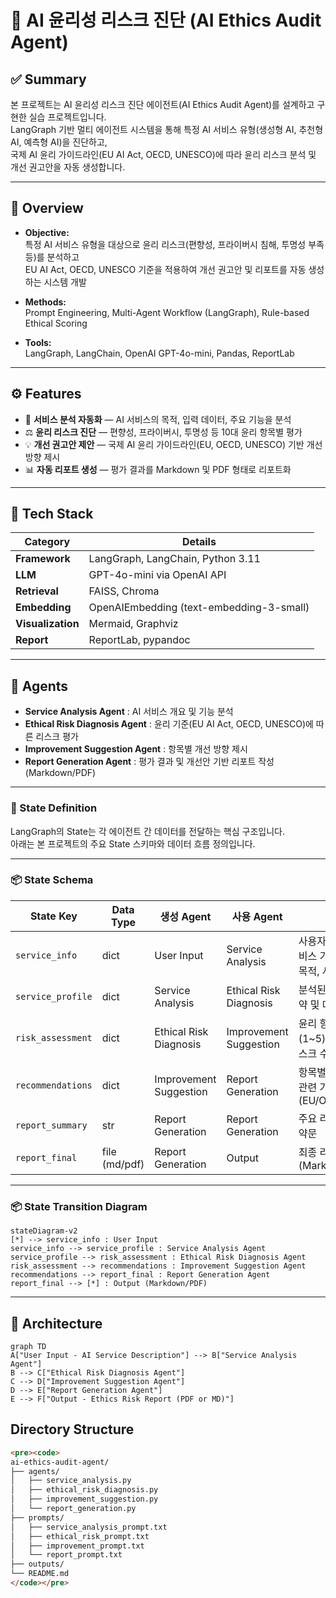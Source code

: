 # 🧭 AI 윤리성 리스크 진단 (AI Ethics Audit Agent)
## ✅ Summary

본 프로젝트는 AI 윤리성 리스크 진단 에이전트(AI Ethics Audit Agent)를 설계하고 구현한 실습 프로젝트입니다.  
LangGraph 기반 멀티 에이전트 시스템을 통해 특정 AI 서비스 유형(생성형 AI, 추천형 AI, 예측형 AI)을 진단하고,  
국제 AI 윤리 가이드라인(EU AI Act, OECD, UNESCO)에 따라 윤리 리스크 분석 및 개선 권고안을 자동 생성합니다.

---

## 📘 Overview

- **Objective:**  
  특정 AI 서비스 유형을 대상으로 윤리 리스크(편향성, 프라이버시 침해, 투명성 부족 등)를 분석하고  
  EU AI Act, OECD, UNESCO 기준을 적용하여 개선 권고안 및 리포트를 자동 생성하는 시스템 개발

- **Methods:**  
  Prompt Engineering, Multi-Agent Workflow (LangGraph), Rule-based Ethical Scoring  

- **Tools:**  
  LangGraph, LangChain, OpenAI GPT-4o-mini, Pandas, ReportLab

---

## ⚙️ Features

- 🤖 **서비스 분석 자동화** — AI 서비스의 목적, 입력 데이터, 주요 기능을 분석  
- ⚖️ **윤리 리스크 진단** — 편향성, 프라이버시, 투명성 등 10대 윤리 항목별 평가  
- 💡 **개선 권고안 제안** — 국제 AI 윤리 가이드라인(EU, OECD, UNESCO) 기반 개선 방향 제시  
- 📊 **자동 리포트 생성** — 평가 결과를 Markdown 및 PDF 형태로 리포트화  

---

## 🧩 Tech Stack 

| Category   | Details |
|-------------|----------|
| **Framework** | LangGraph, LangChain, Python 3.11 |
| **LLM** | GPT-4o-mini via OpenAI API |
| **Retrieval** | FAISS, Chroma |
| **Embedding** | OpenAIEmbedding (text-embedding-3-small) |
| **Visualization** | Mermaid, Graphviz |
| **Report** | ReportLab, pypandoc |

---

## 🧠 Agents
 
- **Service Analysis Agent** : AI 서비스 개요 및 기능 분석  
- **Ethical Risk Diagnosis Agent** : 윤리 기준(EU AI Act, OECD, UNESCO)에 따른 리스크 평가  
- **Improvement Suggestion Agent** : 항목별 개선 방향 제시  
- **Report Generation Agent** : 평가 결과 및 개선안 기반 리포트 작성 (Markdown/PDF)

---

### 🧮 State Definition
LangGraph의 State는 각 에이전트 간 데이터를 전달하는 핵심 구조입니다.  
아래는 본 프로젝트의 주요 State 스키마와 데이터 흐름 정의입니다.

---

### 📦 State Schema

| State Key | Data Type | 생성 Agent | 사용 Agent | 설명 |
|------------|------------|-------------|-------------|-------------|
| `service_info` | dict | User Input | Service Analysis | 사용자가 입력한 AI 서비스 기본 정보 (유형, 목적, 사용 데이터 등) |
| `service_profile` | dict | Service Analysis | Ethical Risk Diagnosis | 분석된 서비스 구조 요약 및 데이터 처리 특성 |
| `risk_assessment` | dict | Ethical Risk Diagnosis | Improvement Suggestion | 윤리 항목별 점수(1~5), 평가 코멘트, 리스크 수준 포함 |
| `recommendations` | dict | Improvement Suggestion | Report Generation | 항목별 개선 권고안 및 관련 가이드라인(EU/OECD/UNESCO) |
| `report_summary` | str | Report Generation | Report Generation | 주요 리스크 및 개선 요약문 |
| `report_final` | file (md/pdf) | Report Generation | Output | 최종 리포트 결과물 (Markdown, PDF) |

---
### 📦 State Transition Diagram
```mermaid
stateDiagram-v2
[*] --> service_info : User Input
service_info --> service_profile : Service Analysis Agent
service_profile --> risk_assessment : Ethical Risk Diagnosis Agent
risk_assessment --> recommendations : Improvement Suggestion Agent
recommendations --> report_final : Report Generation Agent
report_final --> [*] : Output (Markdown/PDF)
```

---

## 🧭 Architecture
```mermaid
graph TD
A["User Input - AI Service Description"] --> B["Service Analysis Agent"]
B --> C["Ethical Risk Diagnosis Agent"]
C --> D["Improvement Suggestion Agent"]
D --> E["Report Generation Agent"]
E --> F["Output - Ethics Risk Report (PDF or MD)"]
```

## Directory Structure
```markdown
<pre><code>
ai-ethics-audit-agent/
├── agents/
│   ├── service_analysis.py
│   ├── ethical_risk_diagnosis.py
│   ├── improvement_suggestion.py
│   └── report_generation.py
├── prompts/
│   ├── service_analysis_prompt.txt
│   ├── ethical_risk_prompt.txt
│   ├── improvement_prompt.txt
│   └── report_prompt.txt
├── outputs/
└── README.md
</code></pre>
```

